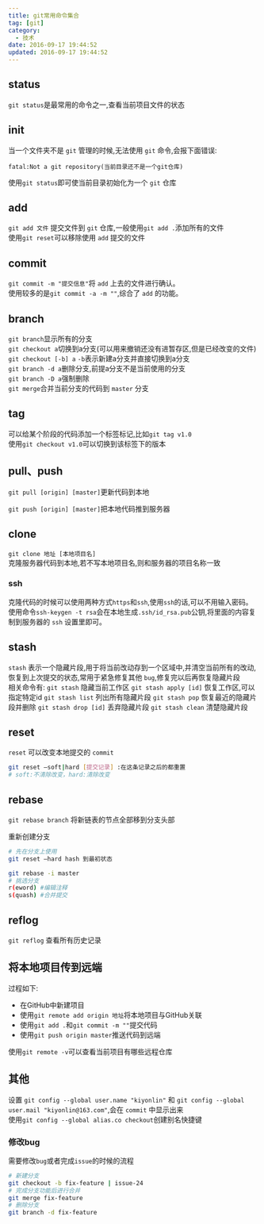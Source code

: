 ```yaml
---
title: git常用命令集合
tag: [git]
category: 
  - 技术
date: 2016-09-17 19:44:52
updated: 2016-09-17 19:44:52
---
```

## status
`git status`是最常用的命令之一,查看当前项目文件的状态

## init
当一个文件夹不是 `git` 管理的时候,无法使用 `git` 命令,会报下面错误:
```shell
fatal:Not a git repository(当前目录还不是一个git仓库)
```
使用`git status`即可使当前目录初始化为一个 `git` 仓库

## add
`git add 文件` 提交文件到 `git` 仓库,一般使用`git add .`添加所有的文件  
使用`git reset`可以移除使用 `add` 提交的文件

## commit
`git commit -m "提交信息"`将 `add` 上去的文件进行确认。  
使用较多的是`git commit -a -m ""`,综合了 `add` 的功能。

## branch
`git branch`显示所有的分支  
`git checkout a`切换到a分支(可以用来撤销还没有进暂存区,但是已经改变的文件)  
`git checkout [-b] a` `-b`表示新建a分支并直接切换到a分支  
`git branch -d a`删除分支,前提a分支不是当前使用的分支  
`git branch -D a`强制删除  
`git merge`合并当前分支的代码到 `master` 分支

## tag
可以给某个阶段的代码添加一个标签标记,比如`git tag v1.0`  
使用`git checkout v1.0`可以切换到该标签下的版本

## pull、push
`git pull [origin] [master]`更新代码到本地

`git push [origin] [master]`把本地代码推到服务器

## clone
`git clone 地址 [本地项目名]`  
克隆服务器代码到本地,若不写本地项目名,则和服务器的项目名称一致

### ssh
克隆代码的时候可以使用两种方式`https`和`ssh`,使用`ssh`的话,可以不用输入密码。  
使用命令`ssh-keygen -t rsa`会在本地生成`.ssh/id_rsa.pub`公钥,将里面的内容复制到服务器的 `ssh` 设置里即可。

## stash
`stash` 表示一个隐藏片段,用于将当前改动存到一个区域中,并清空当前所有的改动,恢复到上次提交的状态,常用于紧急修复其他 `bug`,修复完以后再恢复隐藏片段  
相关命令有:
`git stash` 隐藏当前工作区
`git stash apply [id]` 恢复工作区,可以指定特定id
`git stash list` 列出所有隐藏片段
`git stash pop` 恢复最近的隐藏片段并删除
`git stash drop [id]` 丢弃隐藏片段
`git stash clean` 清楚隐藏片段

## reset
`reset` 可以改变本地提交的 `commit`
```bash
git reset —soft|hard [提交记录] :在这条记录之后的都重置
# soft:不清除改变，hard:清除改变
```

## rebase
`git rebase branch` 将新链表的节点全部移到分支头部  

重新创建分支
```bash
# 先在分支上使用
git reset —hard hash 到最初状态

git rebase -i master
# 挑选分支
r(eword) #编辑注释
s(quash) #合并提交
```

## reflog
`git reflog` 查看所有历史记录

## 将本地项目传到远端
过程如下:
- 在GitHub中新建项目
- 使用`git remote add origin 地址`将本地项目与GitHub关联
- 使用`git add .`和`git commit -m ""`提交代码
- 使用`git push origin master`推送代码到远端

使用`git remote -v`可以查看当前项目有哪些远程仓库
## 其他
设置
`git config --global user.name "kiyonlin"` 和 
`git config --global user.mail "kiyonlin@163.com"`,会在 `commit` 中显示出来  
使用`git config --global alias.co checkout`创建别名快捷键

### 修改bug
需要修改`bug`或者完成`issue`的时候的流程
```bash
# 新建分支
git checkout -b fix-feature | issue-24
# 完成分支功能后进行合并
git merge fix-feature
# 删除分支
git branch -d fix-feature
```